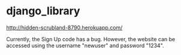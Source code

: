 # django_library

http://hidden-scrubland-8790.herokuapp.com/ 

Currently, the Sign Up code has a bug. However, the website can be accessed using the username "newuser" and password "1234".
